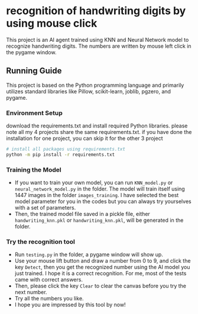 # recognition of handwriting digits by using mouse click

This project is an AI agent trained using KNN and Neural Network model to recognize handwriting digits. The numbers are written by mouse left click in the pygame window. 

## Running Guide

This project is based on the Python programming language and primarily utilizes standard libraries like Pillow, scikit-learn, joblib, pgzero, and pygame.

### Environment Setup

download the requirements.txt and install required Python libraries. please note all my 4 projects share the same requirements.txt. if you have done the installation for one project, you can skip it for the other 3 project

```bash
# install all packages using requirements.txt
python -m pip install -r requirements.txt
```

### Training the Model

* If you want to train your own model, you can run `KNN_model.py` or `neural_network_model.py` in the folder. The model will train itself using 1447 images in the folder `images_training`. I have selected the best model parameter for you in the codes but you can always try yourselves with a set of parameters.
* Then, the trained model file saved in a pickle file, either `handwriting_knn.pkl` or `handwriting_knn.pkl`, will be generated in the folder.

### Try the recognition tool

* Run `testing.py` in the folder, a pygame window will show up. 
* Use your mouse lift button and draw a number from 0 to 9, and click the key `Detect`, then you get the recognized number using the AI model you just trained. I hope it is a correct recognition. For me, most of the tests came with correct answers. 
* Then, please click the key `Clear` to clear the canvas before you try the next number.
* Try all the numbers you like.
* I hope you are impressed by this tool by now!
